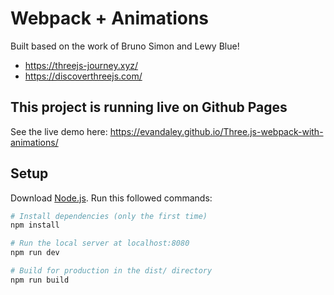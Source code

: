# Webpack + Animations
Built based on the work of Bruno Simon and Lewy Blue!
- https://threejs-journey.xyz/
- https://discoverthreejs.com/

## This project is running live on Github Pages
See the live demo here: https://evandaley.github.io/Three.js-webpack-with-animations/

## Setup
Download [Node.js](https://nodejs.org/en/download/).
Run this followed commands:

``` bash
# Install dependencies (only the first time)
npm install

# Run the local server at localhost:8080
npm run dev

# Build for production in the dist/ directory
npm run build
```
